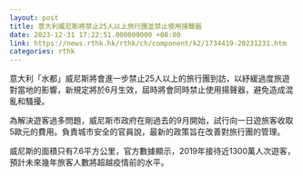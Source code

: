 ```yaml
---
layout: post
title: 意大利威尼斯將禁止25人以上旅行團並禁止使用揚聲器
date: 2023-12-31 17:22:51.000000000 +08:00
link: https://news.rthk.hk/rthk/ch/component/k2/1734419-20231231.htm
categories: rthk
---
```


意大利「水都」威尼斯將會進一步禁止25人以上的旅行團到訪，以紓緩過度旅遊對當地的影響，新規定將於6月生效，屆時將會同時禁止使用揚聲器，避免造成混亂和騷擾。

為解決遊客過多問題，威尼斯市政府在剛過去的9月開始，試行向一日遊旅客收取5歐元的費用。負責城市安全的官員說，最新的政策旨在改善對旅行團的管理。

威尼斯的面積只有7.6平方公里，官方數據顯示，2019年接待近1300萬人次遊客，預計未來幾年旅客人數將超越疫情前的水平。
